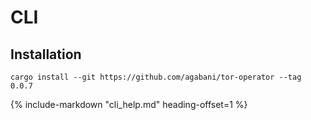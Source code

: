 # CLI

## Installation

```
cargo install --git https://github.com/agabani/tor-operator --tag 0.0.7
```

{%
   include-markdown "cli_help.md"
   heading-offset=1
%}
